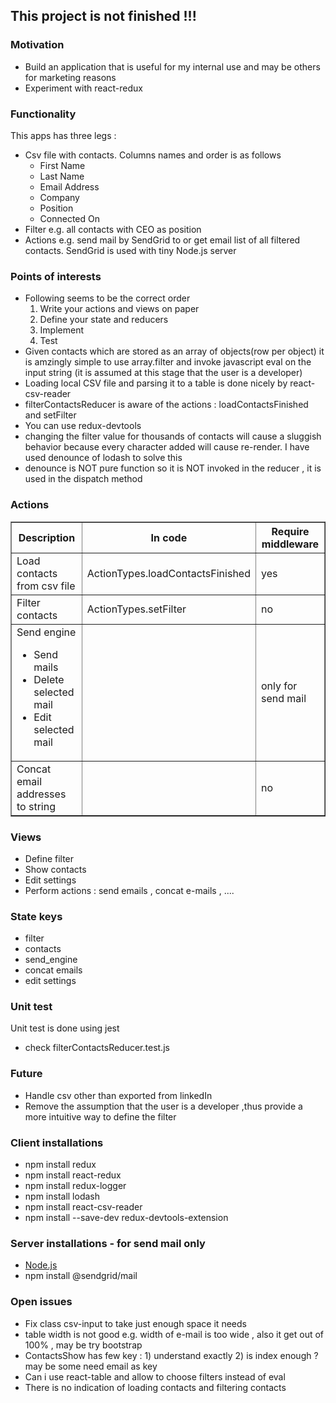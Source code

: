 <h2>This project is not finished !!!</h2>


<h3>Motivation</h3>
<ul>
<li>Build an application that is useful for my internal use and may be others for marketing reasons</li>
<li>Experiment with react-redux</li>
</ul>


<h3>Functionality</h3>
This apps has three legs :
<ul>
<li>Csv file with contacts. Columns names and order is as follows 
<ul>
<li>First Name</li>	<li>Last Name</li>	<li>Email Address</li>	<li>Company</li>	<li>Position</li>	<li>Connected On</li>
</ul>
</li>
<li>Filter e.g. all contacts with CEO as position</li>
<li>Actions e.g. send mail by SendGrid to or get email list of all filtered contacts. SendGrid is used with tiny Node.js server</li>
</ul>

<h3>Points of interests</h3>
<ul>
<li>Following seems to be the correct order 
<ol>
<li>Write your actions and views on paper </li>
<li>Define your state and reducers </li>
<li>Implement </li>
<li>Test</li>
</ol>
</li>
<li>Given contacts which are stored as an array of objects(row per object) it is amzingly simple to use array.filter and invoke javascript eval on the input string (it is assumed at this stage that the user is a developer)</li>
<li>Loading local CSV file and parsing it to a table is done nicely by react-csv-reader</li>
<li>filterContactsReducer is aware of the actions : loadContactsFinished and setFilter</li>
<li>You can use redux-devtools</li>
<li>changing the filter value for thousands of contacts will cause a sluggish behavior because every character added will cause re-render. I have used denounce of lodash to solve this</li>
<li>denounce is NOT pure function so it is NOT invoked in the reducer , it is used in the dispatch method</li>
</ul>


<h3>Actions</h3>
<table border=1>
<tr>
<th>Description</th>
<th>In code</th>
<th>Require middleware</th>
</tr>
<tr>
<td>Load contacts from csv file</td>
<td>ActionTypes.loadContactsFinished</td>
<td>yes</td>
</tr>
<tr>
<td>Filter contacts</td>
<td>ActionTypes.setFilter</td>
<td>no</td>
</tr>
<tr>
<td>Send engine<ul>
<li>Send mails</li>
<li>Delete selected mail</li>
<li>Edit selected mail</li>
</ul>
</td>
<td></td>
<td>only for send mail</td>
</tr>
<tr>
<td>Concat email addresses to string</td>
<td></td>
<td>no</td>
</tr>
</table>

<h3>Views</h3>
<ul>
<li>Define filter</li>
<li>Show contacts</li>
<li>Edit settings</li>
<li>Perform actions : send emails , concat e-mails , ....</li>
</ul>

<h3>State keys</h3>
<ul>
<li>filter</li>
<li>contacts</li>
<li>send_engine</li>
<li>concat emails</li>
<li>edit settings</li>
</ul>


<h3>Unit test</h3>
<p>Unit test is done using jest</p>
<ul>
<li>check filterContactsReducer.test.js</li>
</ul>


<h3>Future</h3>
<ul>
<li>Handle csv other than exported from linkedIn</li>
<li>Remove the assumption that the user is a developer ,thus provide a more intuitive way to define the filter</li>
</ul>

<h3>Client installations</h3>
<ul>
<li>npm install redux</li>
<li>npm install react-redux</li>
<li>npm install redux-logger</li>
<li>npm install lodash</li>
<li>npm install react-csv-reader</li>
<li>npm install --save-dev redux-devtools-extension</li>
</ul>

<h3>Server installations  - for send mail only</h3>
<ul>
<li><a href='https://nodejs.org/en/'>Node.js</a></li>
<li>npm install @sendgrid/mail</li>
</ul>


<h3>Open issues</h3>
<ul>
<li>Fix class csv-input to take just enough space it needs</li>
<li>table width is not good e.g. width of e-mail is too wide , also it get out of 100% , may be try bootstrap</li>
<li>ContactsShow has few key : 1) understand exactly 2) is index enough ? may be some need email as key</li>
<li>Can i use react-table and allow to choose filters instead of eval</li>
<li>There is no indication of loading contacts and filtering contacts</li>
</ul>